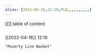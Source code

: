 ```yaml
---
alias: [2022-04-16,12:10,PLB,,,,,,,,,,]
---
```

[[]]
table of content
```toc
```

[[2022-04-16]] 12:10

```query
"Poverty Line Basket"
```